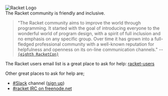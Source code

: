 ![Racket Logo](https://racket-lang.org/logo-and-text-1-2.png)   
The Racket community is friendly and inclusive.

> "The Racket community aims to improve the world through programming. It started with the goal of introducing everyone to the wonderful world of program design, with a spirit of full inclusion and no emphasis on any specific group. Over time it has grown into a full-fledged professional community with a well-known reputation for helpfulness and openness on its on-line communication channels." 
-- [`(eighth RacketCon)`](https://con.racket-lang.org)

The Racket users email list is a great place to ask for help: [racket-users](https://groups.google.com/forum/#!forum/racket-users/)
  
Other great places to ask for help are; 
* [#Slack](https://racket.slack.com/) channel ([sign up](http://racket-slack.herokuapp.com/))   
* [#racket IRC on freenode.net](https://botbot.me/freenode/racket/)   

